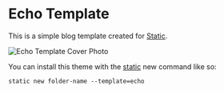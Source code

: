 # Echo Template

This is a simple blog template created for [Static](https://static.devdojo.com).

![Echo Template Cover Photo](https://github-production-user-asset-6210df.s3.amazonaws.com/21223421/272997561-df09a8ba-fa0e-418a-8473-1f2768a3b10e.png)

You can install this theme with the [static](https://www.npmjs.com/package/@devdojo/static) new command like so:

```
static new folder-name --template=echo
```
